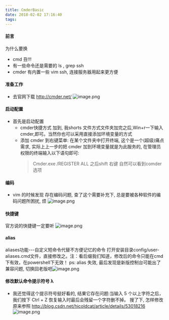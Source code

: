 ```yaml
---
title: CmderBasic
date: 2018-02-02 17:16:40
tags:
---
```

#### 前言
为什么要换
* cmd 丑!!!
* 有一些命令还是需要的 ls , grep ssh 
* cmder 有内置一些 vim ssh, 连接服务器用起来更方便

#### 准备工作
* 去官网下载 http://cmder.net/ 
  ![image.png](http://upload-images.jianshu.io/upload_images/4832809-3c3ecd705a016e32.png?imageMogr2/auto-orient/strip%7CimageView2/2/w/1240)

#### 启动配置
* 首先是启动配置
  - cmder快捷方式 加到, 我shorts 文件方式文件夹加完之后,Win+r一下输入cmder,即可。当然你也可以采用直接添加环境变量的方式
  - 添加 cmder 到右键菜单: 在某个文件夹中打开终端, 这个是一个(超级)痛点需求, 实际上上一步的把 cmder 加到环境变量就是为此服务的, 在管理员权限的终端输入以下语句即可:
    > Cmder.exe /REGISTER ALL
  之后shift 右键 自然可以看到comder选项
#### 编码
* vim 的时候发现 存在编码问题, 查了这个需要补充下, 总是要被各种软件的编码问题所困扰, 烦
  ![image.png](http://upload-images.jianshu.io/upload_images/4832809-762c702781cfee19.png?imageMogr2/auto-orient/strip%7CimageView2/2/w/1240)
#### 快捷键
官方说的快捷键一定要听
![image.png](http://upload-images.jianshu.io/upload_images/4832809-c1e96fbef2bd925b.png?imageMogr2/auto-orient/strip%7CimageView2/2/w/1240)
#### alias
aliases功能---自定义短命令代替不方便记忆的命令
打开安装目录config/user-aliases.cmd文件，直接修改之。注：看后缀我们知道，修改后的命令只能在cmd下有效，在powershell下无效！
ps: alias 失效, 最后发现是新版控制台可能出了兼容问题, 切换回老版吧![image.png](http://upload-images.jianshu.io/upload_images/4832809-cbbec2a7b0c9e9d5.png?imageMogr2/auto-orient/strip%7CimageView2/2/w/1240)
#### 修改默认命令提示符号 λ
* 我还觉得这个提示符号挺好看的, 结果它存在问题:当输入 5 个以上字符之后，我们按下 Ctrl + Z 恢复输入时最后会残留一个字符删不掉。
搜了下, 怎样修改 原来参照 http://blog.csdn.net/hicoldcat/article/details/53018216
![image.png](http://upload-images.jianshu.io/upload_images/4832809-e2be5dfc6e35a871.png?imageMogr2/auto-orient/strip%7CimageView2/2/w/1240)
